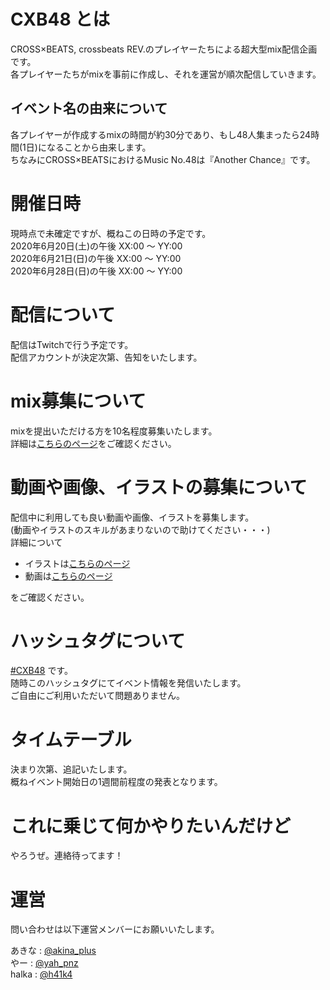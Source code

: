 # CXB48 とは
CROSS×BEATS, crossbeats REV.のプレイヤーたちによる超大型mix配信企画です。  
各プレイヤーたちがmixを事前に作成し、それを運営が順次配信していきます。  

## イベント名の由来について
各プレイヤーが作成するmixの時間が約30分であり、もし48人集まったら24時間(1日)になることから由来します。  
ちなみにCROSS×BEATSにおけるMusic No.48は『Another Chance』です。

# 開催日時
現時点で未確定ですが、概ねこの日時の予定です。  
2020年6月20日(土)の午後 XX:00 ～ YY:00  
2020年6月21日(日)の午後 XX:00 ～ YY:00  
2020年6月28日(日)の午後 XX:00 ～ YY:00

# 配信について
配信はTwitchで行う予定です。  
配信アカウントが決定次第、告知をいたします。

# mix募集について
mixを提出いただける方を10名程度募集いたします。  
詳細は[こちらのページ](/recrute/mix.md)をご確認ください。

# 動画や画像、イラストの募集について
配信中に利用しても良い動画や画像、イラストを募集します。  
(動画やイラストのスキルがあまりないので助けてください・・・)  
詳細について
- イラストは[こちらのページ](/recrute/illust.md)
- 動画は[こちらのページ](/recrute/movie.md)

をご確認ください。

# ハッシュタグについて
[#CXB48](https://twitter.com/search?q=%23CXB48) です。  
随時このハッシュタグにてイベント情報を発信いたします。  
ご自由にご利用いただいて問題ありません。

# タイムテーブル
決まり次第、追記いたします。  
概ねイベント開始日の1週間前程度の発表となります。  

# これに乗じて何かやりたいんだけど
やろうぜ。連絡待ってます！

# 運営
問い合わせは以下運営メンバーにお願いいたします。  
  
あきな : [@akina_plus](https://twitter.com/akina_plus)  
やー : [@yah_pnz](https://twitter.com/yah_pnz)  
halka : [@h41k4](https://twitter.com/h41k4)
